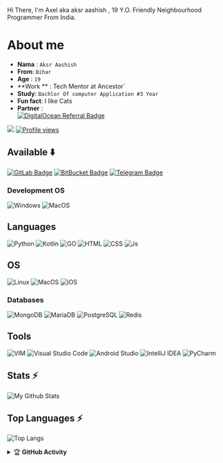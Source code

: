 Hi There, I'm Axel aka aksr aashish , 19 Y.O. Friendly Neighbourhood Programmer From India.

# About me
- **Nama**  : `Aksr Aashish`
- **From**: `Bihar`
- **Age**  : `19`
- **Work **  : Tech Mentor at Ancestor`
- **Study**: `Bachlor Of computer Application #3 Year`
- **Fun fact**: I like Cats
- **Partner**   :  
 <a href="https://www.digitalocean.com/?refcode=ca821556e751&utm_campaign=Referral_Invite&utm_medium=Referral_Program&utm_source=badge"><img src="https://web-platforms.sfo2.cdn.digitaloceanspaces.com/WWW/Badge%201.svg" alt="DigitalOcean Referral Badge" /></a>




[![](https://img.shields.io/static/v1?label=Sponsor&message=%E2%9D%A4&logo=GitHub&color=%23fe8e86)](https://github.com/sponsors/aksr-aashish)
[![Profile views](https://gpvc.arturio.dev/aksr-aashish)](https://github.com/aksr-aashish)

## Available :arrow_down:
[![GitLab Badge](https://img.shields.io/badge/-GitLab-FCA121?style=flat-square&logo=GitLab&logoColor=white&link=https://www.gitlab.com/aksr-aashish/)](https://www.gitlab.com/aksr-aashish/)
[![BitBucket Badge](https://img.shields.io/badge/-Bitbucket-1E90FF?style=flat-square&logo=BitBucket&logoColor=white&link=https://www.bitbucket.org/aksr-aashish/)](https://www.bitbucket.org/aksr-aashish/)
[![Telegram Badge](https://img.shields.io/badge/-Telegram-0088CC?style=flat-square&logo=Telegram&logoColor=white&link=https://t.me/DivideProjects)](https://t.me/itzz_axel)

### Development OS
![Windows](https://img.shields.io/badge/-MacOS-black?style=flat-square&logo=apple&logoColor=white)
![MacOS](https://img.shields.io/badge/-MacOS-black?style=flat-square&logo=apple&logoColor=white)

## Languages

![Python](https://img.shields.io/badge/Python-3776AB?style=for-the-badge&logo=python&logoColor=red)
![Kotlin](https://img.shields.io/badge/kotlin-%230095D5.svg?style=for-the-badge&logo=kotlin&logoColor=yellow)
![GO](https://img.shields.io/badge/go-%2300ADD8.svg?style=for-the-badge&logo=go&logoColor=white)
![HTML](https://img.shields.io/badge/HTML5-E34F26?style=for-the-badge&logo=html5&logoColor=white)
![CSS](https://img.shields.io/badge/CSS3-1572B6?style=for-the-badge&logo=css3&logoColor=white)
![Js](https://img.shields.io/badge/JavaScript-323330?style=for-the-badge&logo=javascript&logoColor=F7DF1E)



## OS
![Linux](https://img.shields.io/badge/-Linux-black?style=flat-square&logo=Linux&logoColor=white)
![MacOS](https://img.shields.io/badge/-MacOS-black?style=flat-square&logo=apple)
![iOS](https://img.shields.io/badge/-iOS-black?style=flat-square&logo=apple)



### Databases
![MongoDB](https://img.shields.io/badge/-MongoDB-003B57?style=flat-square&logo=MongoDB&logoColor=white)
![MariaDB](https://img.shields.io/badge/-MariaDB-003545?style=flat-square&logo=MariaDB)
![PostgreSQL](https://img.shields.io/badge/-PostgreSQL-025E8C?style=flat-square&logo=PostgreSQL)
![Redis](https://img.shields.io/badge/-Redis-black?style=flat-square&logo=Redis)

## Tools
![VIM](https://img.shields.io/badge/VIM-%2311AB00.svg?&style=for-the-badge&logo=vim&logoColor=white)
![Visual Studio Code](https://img.shields.io/badge/Visual%20Studio%20Code-0078d7.svg?style=for-the-badge&logo=visual-studio-code&logoColor=white)
![Android Studio](https://img.shields.io/badge/Android%20Studio-3DDC84.svg?style=for-the-badge&logo=android-studio&logoColor=white)
![IntelliJ IDEA](https://img.shields.io/badge/IntelliJIDEA-000000.svg?style=for-the-badge&logo=intellij-idea&logoColor=white)
![PyCharm](https://img.shields.io/badge/pycharm-143?style=for-the-badge&logo=pycharm&logoColor=black&color=black&labelColor=green)


## Stats ⚡️
![My Github Stats](https://github-readme-stats.vercel.app/api?username=aksr-aashish&show_icons=true&theme=radical)

## Top Languages ⚡️
![Top Langs](https://github-readme-stats.vercel.app/api/top-langs/?username=aksr-aashish&layout=compact&theme=radical)


</details>

<details>
    <summary>&#127942 <b>GitHub Activity</b></summary><br/>

![Metrics](https://metrics.lecoq.io/aksr-aashish?template=classic&repositories.forks=true&languages=1&languages.colors=github&languages.threshold=0%25&config.timezone=Asia%2FJakarta)


</details>
</details>
